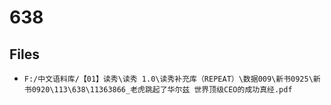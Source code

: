 # 638

## Files

- `F:/中文语料库/【01】读秀\读秀 1.0\读秀补充库（REPEAT）\数据009\新书0925\新书0920\113\638\11363866_老虎跳起了华尔兹 世界顶级CEO的成功真经.pdf`
